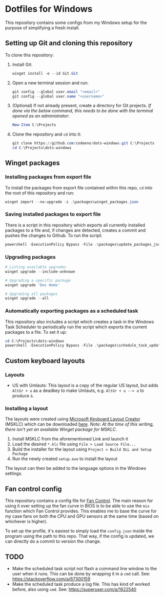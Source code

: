 # Dotfiles for Windows

This repository contains some configs from my Windows setup for the purpose of simplifying a fresh install.

## Setting up Git and cloning this repository

To clone this repository:

1. Install Git:

    ```powershell
    winget install -e --id Git.Git
    ```

2. Open a new terminal session and run:

    ```powershell
    git config --global user.email "<email>"
    git config --global user.name "<username>"
    ```
3. (Optional) If not already present, create a directory for Git projects. *If done via the below command, this needs to be done with the terminal opened as an administrator*:

    ```powershell
    New-Item C:\Projects
    ```
4. Clone the repository and `cd` into it:
    ```powershell
    git clone https://github.com/codeeno/dots-windows.git C:\Projects
    cd C:\Projects\dots-windows
    ```

## Winget packages

### Installing packages from export file

To install the packages from export file contained within this repo, `cd` into the root of this repository and run:

```powershell
winget import --no-upgrade -i .\packages\winget_packages.json
```

### Saving installed packages to export file

There is a script in this repository which exports all currently installed packages to a file and, if changes are detected, creates a commit and pushes the changes to Github. To run the script:

```powershell
powershell -ExecutionPolicy Bypass -File .\packages\update_packages_json.ps1
```

### Upgrading packages

```powershell
# Listing available upgrades
winget upgrade --include-unknown

# Upgrading a specific package
winget upgrade 'Dev Home'

# Upgrading all packages
winget upgrade --all
```

### Automatically exporting packages as a scheduled task

This repository also includes a script which creates a task in the Windows Task Scheduler to periodically run the script which exports the current packages to a file. To set it up:

```powershell
cd C:\Projects\dots-windows
powershell -ExecutionPolicy Bypass -File .\packages\schedule_task_update_packages_json.ps1
```

## Custom keyboard layouts

### Layouts

* US with Umlauts: This layout is a copy of the regular US layout, but adds `AltGr + u` as a deadkey to make Umlauts, e.g. `AltGr + u --> a` to produce `ä`.

### Installing a layout

The layouts were created using [Microsoft Keyboard Layout Creator](https://msklc-guide.github.io) (MSKLC) which can be downloaded [here](https://www.microsoft.com/en-us/download/details.aspx?id=102134). *Note: At the time of this writing, there isn't yet an available Winget package for MSKLC.*

1. Install MSKLC from the aforementioned Link and launch it
2. Load the desired `*.klc` file using `File > Load Source File...`
3. Build the installer for the layout using `Project > Build DLL and Setup Package`
4. Run the newly created `setup.exe` to install the layout

The layout can then be added to the language options in the Windows settings.

## Fan control config

This repository contains a config file for [Fan Control](https://getfancontrol.com/). The main reason for using it over setting up the fan curve in BIOS is to be able to use the `mix` function which Fan Control provides. This enables me to base the curve for my case fans on both the CPU and GPU sensors at the same time (based on whichever is higher). 

To set up the profile, it's easiest to simply load the `config.json` inside the program using the path to this repo. That way, if the config is updated, we can directly do a commit to version the change.

## TODO
* Make the scheduled task script not flash a command line window to the user when it runs. This can be done by wrapping it in a `cmd` call. See: https://stackoverflow.com/a/67300159
* Make the scheduled task produce a log file. This has kind of worked before, also using `cmd`. See: https://superuser.com/a/1622540
